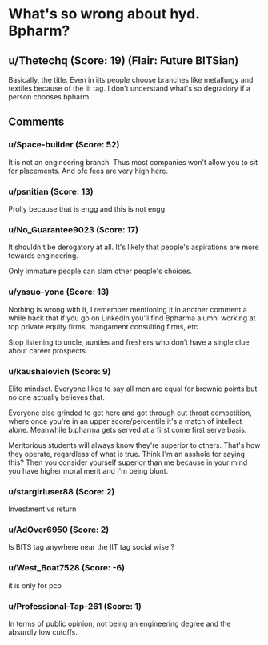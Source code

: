 # What's so wrong about hyd. Bpharm? 
## u/Thetechq (Score: 19) (Flair: Future BITSian)
Basically, the title. Even in iits people choose branches like metallurgy and textiles because of the iit tag. I don't understand what's so degradory if a person chooses bpharm.


## Comments

### u/Space-builder (Score: 52)
It is not an engineering branch. Thus most companies won't allow you to sit for placements. And ofc fees are very high here.


### u/psnitian (Score: 13)
Prolly because that is engg and this is not engg


### u/No_Guarantee9023 (Score: 17)
It shouldn't be derogatory at all. It's likely that people's aspirations are more towards engineering.

Only immature people can slam other people's choices.


### u/yasuo-yone (Score: 13)
Nothing is wrong with it, I remember mentioning it in another comment a while back that if you go on LinkedIn you’ll find Bpharma alumni working at top private equity firms, mangament consulting firms, etc 

Stop listening to uncle, aunties and freshers who don’t have a single clue about career prospects


### u/kaushalovich (Score: 9)
Elite mindset. Everyone likes to say all men are equal for brownie points but no one actually believes that.

Everyone else grinded to get here and got through cut throat competition, where once you're in an upper score/percentile it's a match of intellect alone. Meanwhile b.pharma gets served at a first come first serve basis.

Meritorious  students will always know they're superior to others. That's how they operate, regardless of what is true. Think I'm an asshole for saying this? Then you consider yourself superior than me because in your mind you have higher moral merit and I'm being blunt.


### u/stargirluser88 (Score: 2)
Investment vs return


### u/AdOver6950 (Score: 2)
Is BITS tag anywhere near the IIT tag social wise ?


### u/West_Boat7528 (Score: -6)
it is only for pcb


### u/Professional-Tap-261 (Score: 1)
In terms of public opinion, not being an engineering degree and the absurdly low cutoffs.




